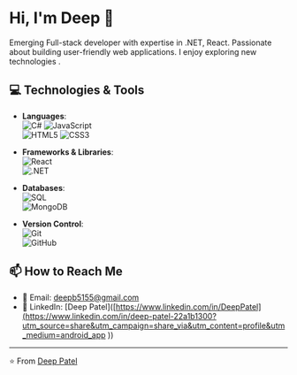 # Hi, I'm Deep 👋

Emerging Full-stack developer with expertise in .NET, React. Passionate about building user-friendly web applications. I enjoy exploring new technologies .


## 💻 Technologies & Tools

- **Languages**:  
  ![C#](https://img.shields.io/badge/-C%23-239120?style=flat-square&logo=c-sharp&logoColor=white) 
  ![JavaScript](https://img.shields.io/badge/-JavaScript-F7DF1E?style=flat-square&logo=javascript&logoColor=black)  
  ![HTML5](https://img.shields.io/badge/-HTML5-E34F26?style=flat-square&logo=html5&logoColor=white) 
  ![CSS3](https://img.shields.io/badge/-CSS3-1572B6?style=flat-square&logo=css3)

- **Frameworks & Libraries**:  
  ![React](https://img.shields.io/badge/-React-61DAFB?style=flat-square&logo=react&logoColor=white)  
  ![.NET](https://img.shields.io/badge/-.NET-512BD4?style=flat-square&logo=dotnet&logoColor=white)

- **Databases**:  
  ![SQL](https://img.shields.io/badge/-SQL-4479A1?style=flat-square&logo=postgresql&logoColor=white)  
  ![MongoDB](https://img.shields.io/badge/-MongoDB-47A248?style=flat-square&logo=mongodb&logoColor=white)

- **Version Control**:  
  ![Git](https://img.shields.io/badge/-Git-F05032?style=flat-square&logo=git&logoColor=white)  
  ![GitHub](https://img.shields.io/badge/-GitHub-181717?style=flat-square&logo=github)

## 📫 How to Reach Me

- 📧 Email: [deepb5155@gmail.com](mailto:deepb5155@gmail.com)
- 💼 LinkedIn: [Deep Patel]([https://www.linkedin.com/in/DeepPatel](https://www.linkedin.com/in/deep-patel-22a1b1300?utm_source=share&utm_campaign=share_via&utm_content=profile&utm_medium=android_app ))


---

⭐️ From [Deep Patel](https://github.com/DeepB5155)
